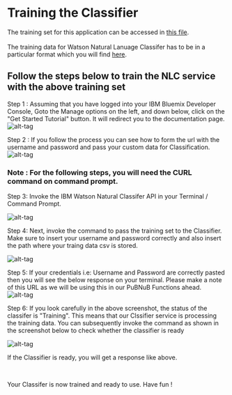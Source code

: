 # Training the Classifier
 
 The training set for this application can be accessed in [this file](trainingData/train.csv).
 <br>
  <br>
The training data for Watson Natural Lanuage Classifer has to be in a particular format which you will find [here](https://console.bluemix.net/docs/services/natural-language-classifier/using-your-data.html#using-your-own-data). 


 
## Follow the steps below to train the NLC service with the above training set
  
Step 1 : Assuming that you have logged into your IBM Bluemix Developer Console, Goto the Manage options on the left, 
         and down below, click on the "Get Started Tutorial" button. It will redirect you to the documentation page.      
        ![alt-tag](https://github.com/shyampurk/eventFeedbackClassifier/blob/master/screenshots/trainingClassifier/watsonAPIstep4.png)

Step 2 : If you follow the process you can see how to form the url with the username and password and pass your custom data for Classification. 
   ![alt-tag](https://github.com/shyampurk/eventFeedbackClassifier/blob/master/screenshots/trainingClassifier/watsonAPIstep4A.png)
        

### Note : For the following steps, you will need the CURL command on command prompt. 

        
Step 3: Invoke the IBM Watson Natural Classifer API in your Terminal / Command Prompt.   

![alt-tag](https://github.com/shyampurk/eventFeedbackClassifier/blob/master/screenshots/trainingClassifier/watsonAPIstep9.png)

Step 4: Next, invoke the command to pass the training set to the Classifier. Make sure to insert your username and password correctly and also insert the path where your traing data csv is stored. 

![alt-tag](https://github.com/shyampurk/eventFeedbackClassifier/blob/master/screenshots/trainingClassifier/watsonAPIstep10.png)

Step 5: If your credentials i.e: Username and Password are correctly pasted then you will see the below response on your terminal. Please make a note of this URL as we will be using this in our PuBNuB Functions ahead.  ![alt-tag](https://github.com/shyampurk/eventFeedbackClassifier/blob/master/screenshots/trainingClassifier/watsonAPIstep11.png)

Step 6: If you look carefully in the above screenshot, the status of the classifer is "Training". This means that our Clssifier service is processing the training data. You can subsequently invoke the command as shown in the screenshot below to check whether the classifier is ready  

![alt-tag](https://github.com/shyampurk/eventFeedbackClassifier/blob/master/screenshots/trainingClassifier/watsonAPIstep12.png)

If the Classifier is ready, you will get a response like above. 

<br>

Your Classifer is now trained and ready to use. Have fun !
